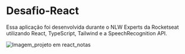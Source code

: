 ﻿# Desafio-React

Essa aplicação foi desenvolvida durante o NLW Experts da Rocketseat utilizando React, TypeScript, Tailwind e a SpeechRecognition API.

![Imagem_projeto em react_notas](https://github.com/Asantosvp/Desafio-React/assets/98029661/8093595e-7003-4101-8a55-723649fa767f)
